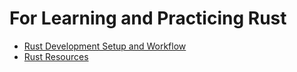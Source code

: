 # For Learning and Practicing Rust

- [Rust Development Setup and Workflow](./Rust_Dev_Setup_Workflow.md)
- [Rust Resources](./Rust_Resources.md) 
